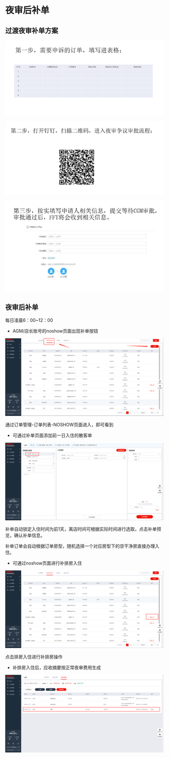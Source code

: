 # 夜审后补单

## 过渡夜审补单方案

![](../../.gitbook/assets/image%20%28121%29.png)

  


![](../../.gitbook/assets/image%20%28144%29.png)

  


![](../../.gitbook/assets/image%20%289%29.png)

## 夜审后补单

每日凌晨6：00~12：00

* AGM/店长账号的noshow页面出现补单按钮

![&#x591C;&#x5BA1;&#x540E;&#x8865;&#x5355;&#x6309;&#x94AE;](../../.gitbook/assets/image%20%28138%29.png)

  
通过订单管理-订单列表-NOSHOW页面进入，即可看到

* 可通过补单页面添加前一日入住的散客单

![&#x8865;&#x5355;&#x9875;&#x9762;&#x9501;&#x5B9A;&#x524D;&#x4E00;&#x65E5;](../../.gitbook/assets/image%20%28150%29.png)

  
补单自动锁定入住时间为前1天，离店时间可根据实际时间进行选取，点击补单预览，确认补单信息。

补单订单会自动根据订单房型，随机选择一个对应房型下的空干净房直接办理入住。

* 可通过noshow页面进行补排房入住

![&#x70B9;&#x51FB;&#x6392;&#x623F;&#x5165;&#x4F4F;](../../.gitbook/assets/image%20%2875%29.png)

  
点击排房入住进行补排房操作

* 补排房入住后，应收摘要按正常夜审费用生成

![&#x524D;&#x4E00;&#x65E5;&#x591C;&#x5BA1;](../../.gitbook/assets/image%20%28190%29.png)

  


